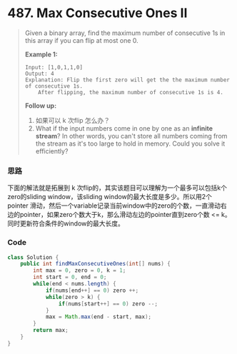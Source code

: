 # 487. Max Consecutive Ones II

> Given a binary array, find the maximum number of consecutive 1s in this array if you can flip at most one 0.
>
> **Example 1:**
>
> ```
> Input: [1,0,1,1,0]
> Output: 4
> Explanation: Flip the first zero will get the the maximum number of consecutive 1s.
>     After flipping, the maximum number of consecutive 1s is 4.
> ```
>
> **Follow up:**
>
> 1. 如果可以 k 次flip 怎么办？
> 2. What if the input numbers come in one by one as an **infinite stream**? In other words, you can't store all numbers coming from the stream as it's too large to hold in memory. Could you solve it efficiently?

### 思路

下面的解法就是拓展到 k 次flip的，其实该题目可以理解为一个最多可以包括k个zero的sliding window，该sliding window的最大长度是多少。所以用2个pointer 滑动，然后一个variable记录当前window中的zero的个数，一直滑动右边的pointer，如果zero个数大于k，那么滑动左边的pointer直到zero个数 &lt;= k。同时更新符合条件的window的最大长度。

### Code

```java
class Solution {
    public int findMaxConsecutiveOnes(int[] nums) {
        int max = 0, zero = 0, k = 1;
        int start = 0, end = 0;
        while(end < nums.length) {
            if(nums[end++] == 0) zero ++;
            while(zero > k) {
                if(nums[start++] == 0) zero --;
            }
            max = Math.max(end - start, max);
        }
        return max;
    }
}
```



